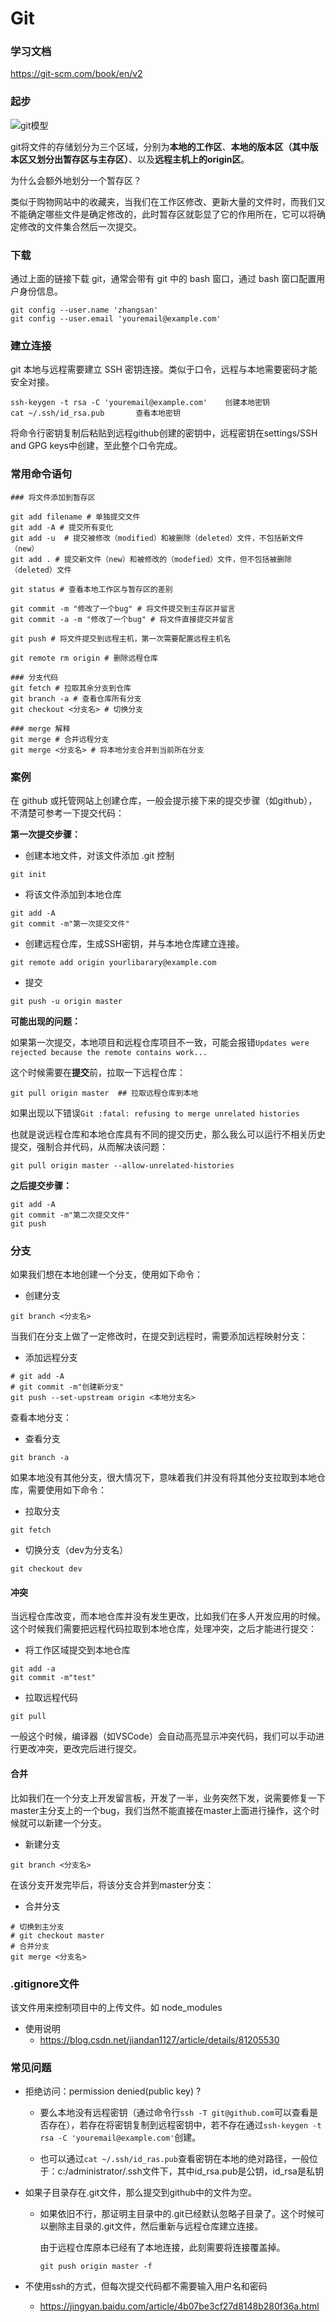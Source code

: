 # Git

### 学习文档

https://git-scm.com/book/en/v2

### 起步

![git模型](./img-git/git.png)



git将文件的存储划分为三个区域，分别为**本地的工作区**、**本地的版本区（其中版本区又划分出暂存区与主存区）**、以及**远程主机上的origin区**。

为什么会额外地划分一个暂存区？

类似于购物网站中的收藏夹，当我们在工作区修改、更新大量的文件时，而我们又不能确定哪些文件是确定修改的，此时暂存区就彰显了它的作用所在，它可以将确定修改的文件集合然后一次提交。

### 下载

通过上面的链接下载 git，通常会带有 git 中的 bash 窗口，通过 bash 窗口配置用户身份信息。

```shell
git config --user.name 'zhangsan'
git config --user.email 'youremail@example.com'
```

### 建立连接

git 本地与远程需要建立 SSH 密钥连接。类似于口令，远程与本地需要密码才能安全对接。

```shell
ssh-keygen -t rsa -C 'youremail@example.com'    创建本地密钥
cat ~/.ssh/id_rsa.pub       查看本地密钥
```

将命令行密钥复制后粘贴到远程github创建的密钥中，远程密钥在settings/SSH and GPG keys中创建，至此整个口令完成。

### 常用命令语句

```shell
### 将文件添加到暂存区

git add filename # 单独提交文件
git add -A # 提交所有变化
git add -u  # 提交被修改（modified）和被删除（deleted）文件，不包括新文件（new）
git add . # 提交新文件（new）和被修改的（modefied）文件，但不包括被删除（deleted）文件

git status # 查看本地工作区与暂存区的差别

git commit -m "修改了一个bug" # 将文件提交到主存区并留言
git commit -a -m "修改了一个bug" # 将文件直接提交并留言

git push # 将文件提交到远程主机，第一次需要配置远程主机名

git remote rm origin # 删除远程仓库

### 分支代码
git fetch # 拉取其余分支到仓库
git branch -a # 查看仓库所有分支
git checkout <分支名> # 切换分支

### merge 解释
git merge # 合并远程分支
git merge <分支名> # 将本地分支合并到当前所在分支
```

### 案例

在 github 或托管网站上创建仓库，一般会提示接下来的提交步骤（如github），不清楚可参考一下提交代码：

**第一次提交步骤：**

- 创建本地文件，对该文件添加 .git 控制

```shell
git init
```

- 将该文件添加到本地仓库

```shell
git add -A
git commit -m"第一次提交文件"
```

- 创建远程仓库，生成SSH密钥，并与本地仓库建立连接。

```shell
git remote add origin yourlibarary@example.com
```

- 提交

```shell
git push -u origin master
```

**可能出现的问题：**

如果第一次提交，本地项目和远程仓库项目不一致，可能会报错`Updates were rejected because the remote contains work...`

这个时候需要在**提交**前，拉取一下远程仓库：

```shell
git pull origin master  ## 拉取远程仓库到本地
```

如果出现以下错误`Git :fatal: refusing to merge unrelated histories`

也就是说远程仓库和本地仓库具有不同的提交历史，那么我么可以运行不相关历史提交，强制合并代码，从而解决该问题：

```shell
git pull origin master --allow-unrelated-histories
```



**之后提交步骤：**

```shell
git add -A
git commit -m"第二次提交文件"
git push
```





### 分支

如果我们想在本地创建一个分支，使用如下命令：

- 创建分支

```shell
git branch <分支名>
```

当我们在分支上做了一定修改时，在提交到远程时，需要添加远程映射分支：

- 添加远程分支

```shell
# git add -A
# git commit -m"创建新分支"
git push --set-upstream origin <本地分支名>
```

查看本地分支：


- 查看分支

```shell
git branch -a
```
如果本地没有其他分支，很大情况下，意味着我们并没有将其他分支拉取到本地仓库，需要使用如下命令：

- 拉取分支

```shell
git fetch
```

- 切换分支（dev为分支名）

```shell
git checkout dev
```

#### 冲突

当远程仓库改变，而本地仓库并没有发生更改，比如我们在多人开发应用的时候。这个时候我们需要把远程代码拉取到本地仓库，处理冲突，之后才能进行提交：

- 将工作区域提交到本地仓库

```shell
git add -a
git commit -m"test"
```

- 拉取远程代码

```shell
git pull
```

一般这个时候，编译器（如VSCode）会自动高亮显示冲突代码，我们可以手动进行更改冲突，更改完后进行提交。

#### 合并

比如我们在一个分支上开发留言板，开发了一半，业务突然下发，说需要修复一下master主分支上的一个bug，我们当然不能直接在master上面进行操作，这个时候就可以新建一个分支。

- 新建分支

```shell
git branch <分支名>
```

在该分支开发完毕后，将该分支合并到master分支：

- 合并分支

```shell
# 切换到主分支
# git checkout master
# 合并分支
git merge <分支名>
```



### .gitignore文件

该文件用来控制项目中的上传文件。如 node_modules

- 使用说明
  - https://blog.csdn.net/jiandan1127/article/details/81205530

### 常见问题

- 拒绝访问：permission denied(public key) ?

  - 要么本地没有远程密钥（通过命令行`ssh -T git@github.com`可以查看是否存在），若存在将密钥复制到远程密钥中，若不存在通过`ssh-keygen -t rsa -C 'youremail@example.com'`创建。

  - 也可以通过`cat ~/.ssh/id_ras.pub`查看密钥在本地的绝对路径，一般位于：c:/administrator/.ssh文件下，其中id_rsa.pub是公钥，id_rsa是私钥

- 如果子目录存在.git文件，那么提交到github中的文件为空。

  - 如果依旧不行，那证明主目录中的.git已经默认忽略子目录了。这个时候可以删除主目录的.git文件，然后重新与远程仓库建立连接。

    由于远程仓库原本已经有了本地连接，此刻需要将连接覆盖掉。

     `git push origin master -f`

- 不使用ssh的方式，但每次提交代码都不需要输入用户名和密码
  
  - https://jingyan.baidu.com/article/4b07be3cf27d8148b280f36a.html